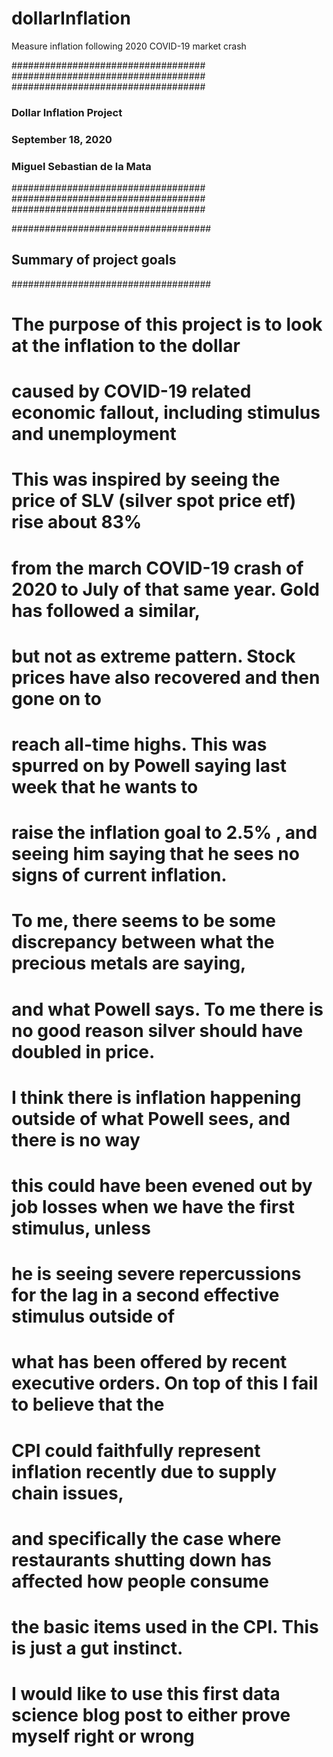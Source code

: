 # dollarInflation
Measure inflation following 2020 COVID-19 market crash


###################################
###################################
###################################
### Dollar Inflation Project ######
### September 18, 2020 ############
### Miguel Sebastian de la Mata ###
###################################
###################################
###################################


####################################
## Summary of project goals ########
####################################

# The purpose of this project is to look at the inflation to the dollar
# caused by COVID-19 related economic fallout, including stimulus and unemployment
# This was inspired by seeing the price of SLV (silver spot price etf) rise about 83%
# from the march COVID-19 crash of 2020 to July of that same year. Gold has followed a similar,
# but not as extreme pattern. Stock prices have also recovered and then gone on to
# reach all-time highs. This was spurred on by Powell saying last week that he wants to
# raise the inflation goal to 2.5% , and seeing him saying that he sees no signs of current inflation.
#
# To me, there seems to be some discrepancy between what the precious metals are saying,
# and what Powell says. To me there is no good reason silver should have doubled in price.
# I think there is inflation happening outside of what Powell sees, and there is no way
# this could have been evened out by job losses when we have the first stimulus, unless
# he is seeing severe repercussions for the lag in a second effective stimulus outside of
# what has been offered by recent executive orders. On top of this I fail to believe that the
# CPI could faithfully represent inflation recently due to supply chain issues,
# and specifically the case where restaurants shutting down has affected how people consume
# the basic items used in the CPI. This is just a gut instinct.
# I would like to use this first data science blog post to either prove myself right or wrong
